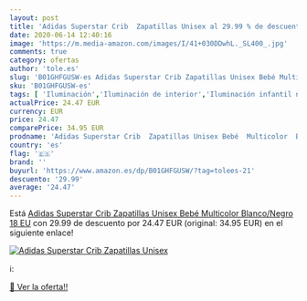 ```yaml
---
layout: post
title: 'Adidas Superstar Crib  Zapatillas Unisex al 29.99 % de descuento'
date: 2020-06-14 12:40:16
image: 'https://m.media-amazon.com/images/I/41+030DDwhL._SL400_.jpg'
comments: true
category: ofertas
author: 'tole.es'
slug: 'B01GHFGUSW-es Adidas Superstar Crib Zapatillas Unisex Bebé Multicolor...'
sku: 'B01GHFGUSW-es'
tags: [ 'Iluminación','Iluminación de interior','Iluminación infantil nocturna','Lámparas e iluminación infantil','bebé', ]
actualPrice: 24.47 EUR
currency: EUR
price: 24.47
comparePrice: 34.95 EUR
prodname: 'Adidas Superstar Crib  Zapatillas Unisex Bebé  Multicolor  Blanco/Negro   18 EU'
country: 'es'
flag: '🇪🇸'
brand: ''
buyurl: 'https://www.amazon.es/dp/B01GHFGUSW/?tag=tolees-21'
descuento: '29.99'
average: '24.47'
---
```


Está [Adidas Superstar Crib  Zapatillas Unisex Bebé  Multicolor  Blanco/Negro   18 EU](https://www.amazon.es/dp/B01GHFGUSW/?tag=tolees-21) con 29.99 de descuento por 24.47 EUR (original: 34.95 EUR) en el siguiente enlace!

[![Adidas Superstar Crib  Zapatillas Unisex](https://m.media-amazon.com/images/I/41+030DDwhL._SL400_.jpg)](https://www.amazon.es/dp/B01GHFGUSW/?tag=tolees-21)

ℹ️:


[🛒 Ver la oferta!!](https://www.amazon.es/dp/B01GHFGUSW/?tag=tolees-21)
